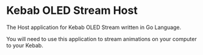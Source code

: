 # Kebab OLED Stream Host
The Host application for Kebab OLED Stream written in Go Language.

You will need to use this application to stream animations on your computer to your Kebab.
